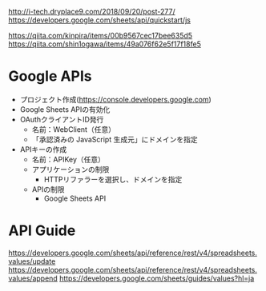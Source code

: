 http://i-tech.dryplace9.com/2018/09/20/post-277/
https://developers.google.com/sheets/api/quickstart/js

https://qiita.com/kinpira/items/00b9567cec17bee635d5
https://qiita.com/shin1ogawa/items/49a076f62e5f17f18fe5

# Google APIs

- プロジェクト作成(https://console.developers.google.com)
- Google Sheets APIの有効化
- OAuthクライアントID発行
  - 名前：WebClient（任意）
  - 「承認済みの JavaScript 生成元」にドメインを指定
- APIキーの作成
  - 名前：APIKey（任意）
  - アプリケーションの制限
    - HTTPリファラーを選択し、ドメインを指定
  - APIの制限
    - Google Sheets API

# API Guide

https://developers.google.com/sheets/api/reference/rest/v4/spreadsheets.values/update
https://developers.google.com/sheets/api/reference/rest/v4/spreadsheets.values/append
https://developers.google.com/sheets/guides/values?hl=ja
